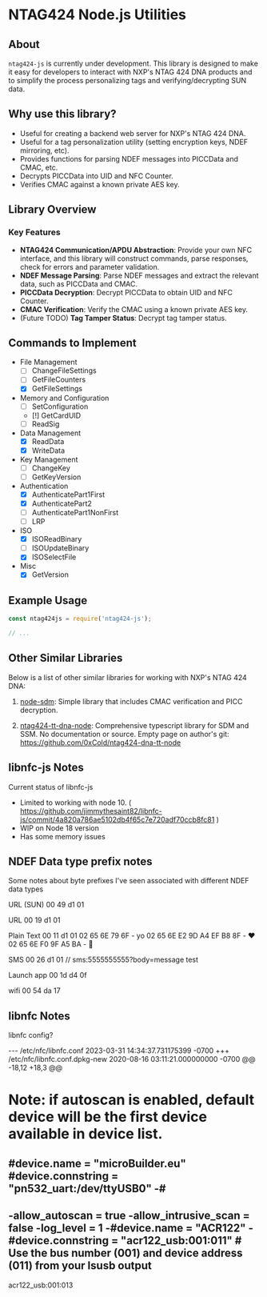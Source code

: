 # NTAG424 Node.js Utilities

## About

`ntag424-js` is currently under development. This library is designed to make it easy for developers to interact with NXP's NTAG 424 DNA products and to simplify the process personalizing tags and verifying/decrypting SUN data.

## Why use this library?

- Useful for creating a backend web server for NXP's NTAG 424 DNA.
- Useful for a tag personalization utility (setting encryption keys, NDEF mirroring, etc).
- Provides functions for parsing NDEF messages into PICCData and CMAC, etc.
- Decrypts PICCData into UID and NFC Counter.
- Verifies CMAC against a known private AES key.

## Library Overview

### Key Features

- **NTAG424 Communication/APDU Abstraction**: Provide your own NFC interface, and this library will construct commands, parse responses, check for errors and parameter validation.
- **NDEF Message Parsing**: Parse NDEF messages and extract the relevant data, such as PICCData and CMAC.
- **PICCData Decryption**: Decrypt PICCData to obtain UID and NFC Counter.
- **CMAC Verification**: Verify the CMAC using a known private AES key.
- (Future TODO) **Tag Tamper Status**: Decrypt tag tamper status.

## Commands to Implement
  - File Management
    - [ ] ChangeFileSettings
    - [ ] GetFileCounters
    - [x] GetFileSettings
  - Memory and Configuration
    - [ ] SetConfiguration
    - [!] GetCardUID
    - [ ] ReadSig
  - Data Management
    - [x] ReadData
    - [x] WriteData
  - Key Management
    - [ ] ChangeKey
    - [ ] GetKeyVersion
  - Authentication
    - [x] AuthenticatePart1First
    - [x] AuthenticatePart2
    - [ ] AuthenticatePart1NonFirst
    - [ ] LRP
  - ISO
    - [x] ISOReadBinary
    - [ ] ISOUpdateBinary
    - [x] ISOSelectFile
  - Misc
    - [x] GetVersion

## Example Usage

```javascript
const ntag424js = require('ntag424-js');

// ...
```

## Other Similar Libraries

Below is a list of other similar libraries for working with NXP's NTAG 424 DNA:

1. [node-sdm](https://www.npmjs.com/package/node-sdm): Simple library that includes CMAC verification and PICC decryption. 

1. [ntag424-tt-dna-node](https://www.npmjs.com/package/ntag424-tt-dna-node): Comprehensive typescript library for SDM and SSM. No documentation or source. Empty page on author's git: https://github.com/0xCold/ntag424-dna-tt-node


## libnfc-js Notes
Current status of libnfc-js
 - Limited to working with node 10.
 ( https://github.com/jimmythesaint82/libnfc-js/commit/4a820a786ae5102db4f65c7e720adf70ccb8fc81 )
 - WIP on Node 18 version
  - Has some memory issues

## NDEF Data type prefix notes
Some notes about byte prefixes I've seen associated with different NDEF data types

URL (SUN)
00 49 d1 01

URL
00 19 d1 01

Plain Text
00 11 d1 01
02 65 6E 79 6F - yo
02 65 6E E2 9D A4 EF B8 8F - ❤️
02 65 6E F0 9F A5 BA - 🥺

SMS
00 26 d1 01
// sms:5555555555?body=message test

Launch app
00 1d d4 0f

wifi
00 54 da 17

## libnfc Notes
libnfc config?

--- /etc/nfc/libnfc.conf	2023-03-31 14:34:37.731175399 -0700
+++ /etc/nfc/libnfc.conf.dpkg-new	2020-08-16 03:11:21.000000000 -0700
@@ -18,12 +18,3 @@
 # Note: if autoscan is enabled, default device will be the first device available in device list.
 #device.name = "microBuilder.eu"
 #device.connstring = "pn532_uart:/dev/ttyUSB0"
-#
-
-allow_autoscan = true
-allow_intrusive_scan = false
-log_level = 1
-#device.name = "ACR122"
-#device.connstring = "acr122_usb:001:011" # Use the bus number (001) and device address (011) from your lsusb output
-

acr122_usb:001:013